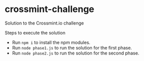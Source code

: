 # crossmint-challenge
Solution to the Crossmint.io challenge

Steps to execute the solution

- Run `npm i` to install the npm modules.
- Run `node phase1.js` to run the solution for the first phase.
- Run `node phase2.js` to run the solution for the second phase.
